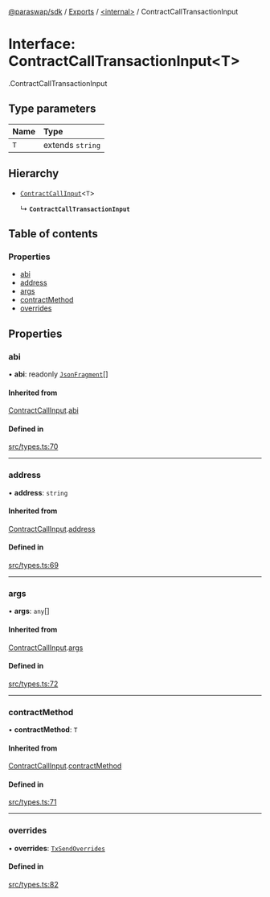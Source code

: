[@paraswap/sdk](../README.md) / [Exports](../modules.md) / [<internal\>](../modules/internal_.md) / ContractCallTransactionInput

# Interface: ContractCallTransactionInput<T\>

[<internal>](../modules/internal_.md).ContractCallTransactionInput

## Type parameters

| Name | Type |
| :------ | :------ |
| `T` | extends `string` |

## Hierarchy

- [`ContractCallInput`](internal_.ContractCallInput.md)<`T`\>

  ↳ **`ContractCallTransactionInput`**

## Table of contents

### Properties

- [abi](internal_.ContractCallTransactionInput.md#abi)
- [address](internal_.ContractCallTransactionInput.md#address)
- [args](internal_.ContractCallTransactionInput.md#args)
- [contractMethod](internal_.ContractCallTransactionInput.md#contractmethod)
- [overrides](internal_.ContractCallTransactionInput.md#overrides)

## Properties

### abi

• **abi**: readonly [`JsonFragment`](internal_.JsonFragment.md)[]

#### Inherited from

[ContractCallInput](internal_.ContractCallInput.md).[abi](internal_.ContractCallInput.md#abi)

#### Defined in

[src/types.ts:70](https://github.com/paraswap/paraswap-sdk/blob/master/src/types.ts#L70)

___

### address

• **address**: `string`

#### Inherited from

[ContractCallInput](internal_.ContractCallInput.md).[address](internal_.ContractCallInput.md#address)

#### Defined in

[src/types.ts:69](https://github.com/paraswap/paraswap-sdk/blob/master/src/types.ts#L69)

___

### args

• **args**: `any`[]

#### Inherited from

[ContractCallInput](internal_.ContractCallInput.md).[args](internal_.ContractCallInput.md#args)

#### Defined in

[src/types.ts:72](https://github.com/paraswap/paraswap-sdk/blob/master/src/types.ts#L72)

___

### contractMethod

• **contractMethod**: `T`

#### Inherited from

[ContractCallInput](internal_.ContractCallInput.md).[contractMethod](internal_.ContractCallInput.md#contractmethod)

#### Defined in

[src/types.ts:71](https://github.com/paraswap/paraswap-sdk/blob/master/src/types.ts#L71)

___

### overrides

• **overrides**: [`TxSendOverrides`](TxSendOverrides.md)

#### Defined in

[src/types.ts:82](https://github.com/paraswap/paraswap-sdk/blob/master/src/types.ts#L82)
